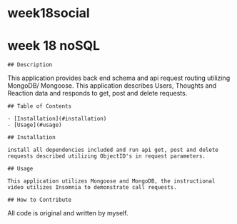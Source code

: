 # week18social
# week 18 noSQL

    ## Description
    
   This application provides back end schema and api request routing utilizing MongoDB/ Mongoose. This application describes Users, Thoughts and Reaction data and responds to get, post and delete requests.
    
    ## Table of Contents 
    
    - [Installation](#installation)
    - [Usage](#usage)
      
    ## Installation
    
    install all dependencies included and run api get, post and delete requests described utilizing ObjectID's in request parameters.
    
    ## Usage
    
    This application utilizes Mongoose and MongoDB, the instructional video utilizes Insomnia to demonstrate call requests.
    
    ## How to Contribute
    
   All code is original and written by myself.

    